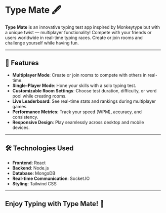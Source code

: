 # Type Mate 🖋️

**Type Mate** is an innovative typing test app inspired by Monkeytype but with a unique twist — multiplayer functionality! Compete with your friends or users worldwide in real-time typing races. Create or join rooms and challenge yourself while having fun.

---

## 🚀 Features

- **Multiplayer Mode**: Create or join rooms to compete with others in real-time.
- **Single-Player Mode**: Hone your skills with a solo typing test.
- **Customizable Room Settings**: Choose test duration, difficulty, or word pool while creating rooms.
- **Live Leaderboard**: See real-time stats and rankings during multiplayer games.
- **Performance Metrics**: Track your speed (WPM), accuracy, and consistency.
- **Responsive Design**: Play seamlessly across desktop and mobile devices.

---

## 🛠️ Technologies Used

- **Frontend**: React
- **Backend**: Node.js
- **Database**: MongoDB
- **Real-time Communication**: Socket.IO
- **Styling**: Tailwind CSS

---
## Enjoy Typing with Type Mate! 🚀
